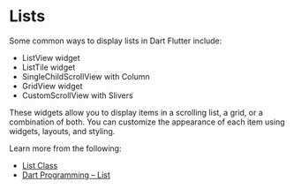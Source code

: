 # Lists

Some common ways to display lists in Dart Flutter include:

- ListView widget
- ListTile widget
- SingleChildScrollView with Column
- GridView widget
- CustomScrollView with Slivers

These widgets allow you to display items in a scrolling list, a grid, or a combination of both. You can customize the appearance of each item using widgets, layouts, and styling.

Learn more from the following:

- [List Class](https://api.flutter.dev/flutter/dart-core/List-class.html)
- [Dart Programming – List](https://www.geeksforgeeks.org/dart-programming-list/)